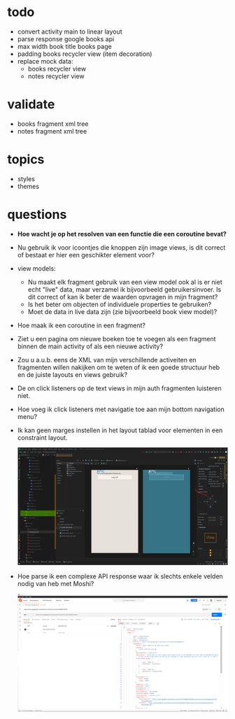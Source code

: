 # todo

- convert activity main to linear layout
- parse response google books api
- max width book title books page
- padding books recycler view (item decoration)
- replace mock data:
  - books recycler view
  - notes recycler view


# validate

- books fragment xml tree
- notes fragment xml tree

# topics

- styles
- themes

# questions

- **Hoe wacht je op het resolven van een functie die een coroutine bevat?**

- Nu gebruik ik voor icoontjes die knoppen zijn image views, is dit correct of bestaat er hier een geschikter element voor?

- view models:

  - Nu maakt elk fragment gebruik van een view model ook al is er niet echt "live" data, maar verzamel ik bijvoorbeeld gebruikersinvoer. Is dit correct of kan ik beter de waarden opvragen in mijn fragment?
  - Is het beter om objecten of individuele properties te gebruiken?
  - Moet de data in live data zijn (zie bijvoorbeeld book view model)?

- Hoe maak ik een coroutine in een fragment?

- Ziet u een pagina om nieuwe boeken toe te voegen als een fragment binnen de main activity of als een nieuwe activity?

- Zou u a.u.b. eens de XML van mijn verschillende activeiten en fragmenten willen nakijken om te weten of ik een goede structuur heb en de juiste layouts en views gebruik?

- De on click listeners op de text views in mijn auth fragmenten luisteren niet.

- Hoe voeg ik click listeners met navigatie toe aan mijn bottom navigation menu?

- Ik kan geen marges instellen in het layout tablad voor elementen in een constraint layout.

  ![](.\notes_assets\images\constraint_layout_manager.png)

- Hoe parse ik een complexe API response waar ik slechts enkele velden nodig van heb met Moshi?

  ![](.\notes_assets\images\google_books_API_response.png)

  